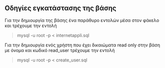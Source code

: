 ## Οδηγίες εγκατάστασης της βάσης

Για την δημιουργία της βάσης ένα παράθυρο εντολών μέσα στον φάκελο και τρέχουμε την εντολή

> mysql -u root -p < internetappli.sql

Για την δημιουργία ενός χρήστη που έχει δικαιώματα read only στην βάση με όνομα και κωδικό read_user τρέχουμε την εντολή

> mysql -u root -p < create_user.sql